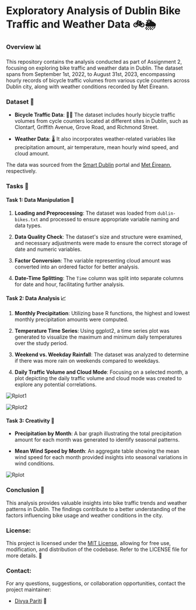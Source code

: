# Exploratory Analysis of Dublin Bike Traffic and Weather Data 🚲🌦️

### Overview 📊

This repository contains the analysis conducted as part of Assignment 2, focusing on exploring bike traffic and weather data in Dublin. The dataset spans from September 1st, 2022, to August 31st, 2023, encompassing hourly records of bicycle traffic volumes from various cycle counters across Dublin city, along with weather conditions recorded by Met Éireann.

### Dataset 📂

- **Bicycle Traffic Data**: 🚴‍♂️ The dataset includes hourly bicycle traffic volumes from cycle counters located at different sites in Dublin, such as Clontarf, Griffith Avenue, Grove Road, and Richmond Street.
  
- **Weather Data**: 🌡️ It also incorporates weather-related variables like precipitation amount, air temperature, mean hourly wind speed, and cloud amount.

The data was sourced from the [Smart Dublin](https://data.smartdublin.ie) portal and [Met Éireann](https://www.met.ie), respectively.

### Tasks 📝

#### Task 1: Data Manipulation 🔧

1. **Loading and Preprocessing**: The dataset was loaded from `dublin-bikes.txt` and processed to ensure appropriate variable naming and data types.

2. **Data Quality Check**: The dataset's size and structure were examined, and necessary adjustments were made to ensure the correct storage of date and numeric variables.

3. **Factor Conversion**: The variable representing cloud amount was converted into an ordered factor for better analysis.

4. **Date-Time Splitting**: The `Time` column was split into separate columns for date and hour, facilitating further analysis.

#### Task 2: Data Analysis 📈

1. **Monthly Precipitation**: Utilizing base R functions, the highest and lowest monthly precipitation amounts were computed.

2. **Temperature Time Series**: Using ggplot2, a time series plot was generated to visualize the maximum and minimum daily temperatures over the study period.

3. **Weekend vs. Weekday Rainfall**: The dataset was analyzed to determine if there was more rain on weekends compared to weekdays.

4. **Daily Traffic Volume and Cloud Mode**: Focusing on a selected month, a plot depicting the daily traffic volume and cloud mode was created to explore any potential correlations.


![Rplot1](https://github.com/DivyaPariti/Exploratory-Analysis-of-Dublin-Bike-Traffic-and-Weather-Data/assets/65856784/5ee39d92-0225-46f5-8111-f2126e1fa66b)

![Rplot2](https://github.com/DivyaPariti/Exploratory-Analysis-of-Dublin-Bike-Traffic-and-Weather-Data/assets/65856784/e8a7d019-8ad2-443c-b8ba-0482a95ad04f)


#### Task 3: Creativity 🎨

- **Precipitation by Month**: A bar graph illustrating the total precipitation amount for each month was generated to identify seasonal patterns.

- **Mean Wind Speed by Month**: An aggregate table showing the mean wind speed for each month provided insights into seasonal variations in wind conditions.

![Rplot](https://github.com/DivyaPariti/Exploratory-Analysis-of-Dublin-Bike-Traffic-and-Weather-Data/assets/65856784/a2deee00-8cf0-4d5e-85f8-3599e9dfd8f1)


### Conclusion 🏁

This analysis provides valuable insights into bike traffic trends and weather patterns in Dublin. The findings contribute to a better understanding of the factors influencing bike usage and weather conditions in the city.

### License:
This project is licensed under the [MIT License](LICENSE), allowing for free use, modification, and distribution of the codebase. Refer to the LICENSE file for more details. 📜

### Contact:
For any questions, suggestions, or collaboration opportunities, contact the project maintainer:
- [Divya Pariti](mailto:divya.pariti@ucdconnect.ie) 📧
